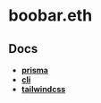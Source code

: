 # boobar.eth

## Docs

- [**prisma**](./docs/prisma.md)
- [**cli**](./docs/cli.md)
- [**tailwindcss**](./docs/tailwindcss.md)
